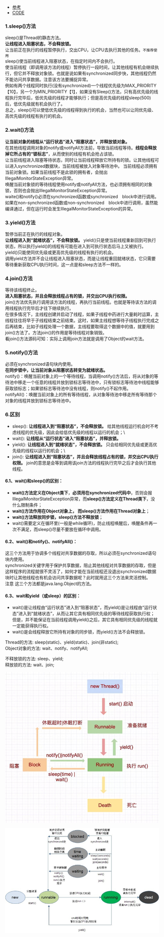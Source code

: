 - [参考](https://www.jianshu.com/p/fa6667dfb4ca)
- [CODE](/多线程和并发/mt/sync/Sync1.java)

### 1.sleep()方法
sleep()是Thread的静态方法。\
**让线程进入阻塞状态，不会释放锁。**\
让当前正在执行的线程暂停执行，交出CPU，让CPU去执行其他的任务。`不推荐使用`\
sleep()使当前线程进入阻塞状态，在指定时间内不会执行。\
使当前线程（即调用该方法的线程）暂停执行一段时间，让其他线程有机会继续执行，但它并不释放对象锁。也就是说如果有synchronized同步快，其他线程仍然不能访问共享数据。注意该方法要捕捉异常。\
例如有两个线程同时执行(没有synchronized)一个线程优先级为MAX_PRIORITY【10】，另一个为MIN_PRIORITY【1】，如果没有Sleep()方法，只有高优先级的线程执行完毕后，低优先级的线程才能够执行；但是高优先级的线程sleep(500)后，低优先级就有机会执行了。\
总之，sleep()可以使低优先级的线程得到执行的机会，当然也可以让同优先级、高优先级的线程有执行的机会。

### 2.wait()方法
**让当前对象的线程从“运行状态”进入“阻塞状态”，并释放锁对象。**\
在其他线程调用对象的notify或notifyAll方法前，导致当前线程等待。**线程会释放掉它所占有的“锁标志”**，从而使别的线程有机会抢占该锁。\
让当前线程进入阻塞等待状态，同时让当前线程释放它所持有的锁。让其他线程可以进入synchronized数据块，当前线程被放入对象等待池中。
当前线程必须拥有当前对象锁。如果当前线程不是此锁的拥有者，会抛出IllegalMonitorStateException异常。\
唤醒当前对象锁的等待线程使用notify或notifyAll方法，也必须拥有相同的对象锁，否则也会抛出IllegalMonitorStateException异常。\
waite()和notify()必须在synchronized函数或synchronized　block中进行调用。如果在non-synchronized函数或non-synchronized　block中进行调用，虽然能编译通过，但在运行时会发生IllegalMonitorStateException的异常。

### 3.yield()方法
暂停当前正在执行的线程对象。\
**让线程进入到“就绪状态”，不会释放锁。**
yield()只是使当前线程重新回到可执行状态，所以执行yield()的线程有可能在进入到可执行状态后马上又被执行。\
yield()只能使同优先级或更高优先级的线程有执行的机会。\
调用yield方法并不会让线程进入阻塞状态，而是让线程重回就绪状态，它只需要等待重新获取CPU执行时间，这一点是和sleep方法不一样的。

### 4.join()方法
等待该线程终止。\
**进入阻塞状态，并且会释放线程占有的锁，并交出CPU执行权限。**\
join()方法优先执行调用该方法的线程，再执行当前线程。也就是等待该方法的调用线程执行完毕后才往下继续执行。\
在很多情况下，主线程创建并启动了线程，如果子线程中药进行大量耗时运算，主线程往往将早于子线程结束之前结束。这时，如果主线程想等待子线程执行完成之后再结束，比如子线程处理一个数据，主线程要取得这个数据中的值，就要用到join()方法了。方法join()的作用是等待线程对象销毁。\
看join()方法源码可知：实际上调用join方法就是调用了Object的wait方法。

### 5.notify()方法
必须在synchronized语句块内使用。\
**在同步锁中，让当前对象从阻塞状态转变为就绪状态。**\
notify()：唤醒当前对象上的一个等待线程，当调用notify()方法后，将从对象的等待池中移走一个任意的线程并放到锁标志等待池中，只有锁标志等待池中线程能够获取锁标志；如果锁标志等待池中没有线程，则notify()不起作用。\
notifyAll()：唤醒当前对象上的所有等待线程，从对象等待池中移走所有等待那个对象的线程并放到锁标志等待池中。

### 6.区别
- sleep(): **让线程进入到“阻塞状态”，不会释放锁。** 给其他线程运行机会时不考虑线程的优先级，因此会给低优先级的线程以运行的机会；\
- wait(): **让线程从“运行状态”进入“阻塞状态”，并释放锁。**
- yield(): **让线程进入到“就绪状态”，不会释放锁。** 只会给相同优先级或更高优先级的线程以运行的机会；\
- join(): **让线程进入到“阻塞状态”，并且会释放线程占有的锁，并交出CPU执行权限。** join的意思是会等到调用该join方法的线程执行完毕之后才会执行其他线程。

#### 6.1、wait()和sleep()的区别：
- **wait()方法定义在Object类下**，**必须用在synchronized代码中**，否则会报IllegalMonitorStateException异常，而**sleep()方法定义在Thread类下**，没什么限制条件；
- **wait()方法作用在Object对象上， 而sleep()方法作用在Thread对象上**；
- **wait()方法释放同步锁，sleep()方法不释放锁**；
- wait()需要定义在循环里(一般是while循环)，防止线程唤醒后，唤醒条件再一次不满足，而sleep()尽量不要放在循环中调用。

#### 6.2、wait()和notify()、notifyAll()：
这三个方法用于协调多个线程对共享数据的存取，所以必须在synchronized语句块内使用。\
synchronized关键字用于保护共享数据，阻止其他线程对共享数据的存取，但是这样程序的流程就很不灵活了，如何才能在当前线程还没退出synchronized数据块时让其他线程也有机会访问共享数据呢？此时就用这三个方法来灵活控制。\
注意 这三个方法都是java.lang.Object的方法。

#### 6.3、wait和yield（或sleep）的区别：
- wait()是让线程由“运行状态”进入到“阻塞状态”，而yield()是让线程由“运行状态”进入到“就绪状态”，从而让其它具有相同优先级的等待线程获取执行权；但是，并不能保证在当前线程调用yield()之后，其它具有相同优先级的线程就一定能获得执行权。
- wait()是会线程释放它所持有对象的同步锁，而yield()方法不会释放锁。

Thread的方法: sleep(static)、yield(static)、join(非static);\
Object对象的方法: wait、notify、notifyAll;

不释放锁的方法: sleep、yield;\
释放锁的方法: wait、join;

![image](img/sleepwaitjoin.jpg)

![image](img/thread_map.jpg)




